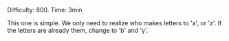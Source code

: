 Difficulty: 800. Time: 3min

This one is simple. We only need to realize who makes letters to 'a', or 'z'. If the letters are already them, change to 'b' and 'y'.
